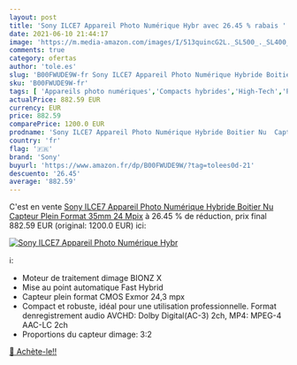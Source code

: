 ```yaml
---
layout: post
title: 'Sony ILCE7 Appareil Photo Numérique Hybr avec 26.45 % rabais '
date: 2021-06-10 21:44:17
image: 'https://m.media-amazon.com/images/I/513quincG2L._SL500_._SL400_.jpg'
comments: true
category: ofertas
author: 'tole.es'
slug: 'B00FWUDE9W-fr Sony ILCE7 Appareil Photo Numérique Hybride Boitier Nu...'
sku: 'B00FWUDE9W-fr'
tags: [ 'Appareils photo numériques','Compacts hybrides','High-Tech','Photo et caméscopes','sony', ]
actualPrice: 882.59 EUR
currency: EUR
price: 882.59
comparePrice: 1200.0 EUR
prodname: 'Sony ILCE7 Appareil Photo Numérique Hybride Boitier Nu  Capteur Plein Format 35mm  24 Mpix'
country: 'fr'
flag: '🇫🇷'
brand: 'Sony'
buyurl: 'https://www.amazon.fr/dp/B00FWUDE9W/?tag=tolees0d-21'
descuento: '26.45'
average: '882.59'
---
```


C'est en vente [Sony ILCE7 Appareil Photo Numérique Hybride Boitier Nu  Capteur Plein Format 35mm  24 Mpix](https://www.amazon.fr/dp/B00FWUDE9W/?tag=tolees0d-21)  à  26.45 % de réduction, prix final  882.59 EUR (original: 1200.0 EUR) ici:

[![Sony ILCE7 Appareil Photo Numérique Hybr](https://m.media-amazon.com/images/I/513quincG2L._SL500_._SL400_.jpg)](https://www.amazon.fr/dp/B00FWUDE9W/?tag=tolees0d-21)

ℹ️:

- Moteur de traitement dimage BIONZ X
- Mise au point automatique Fast Hybrid
- Capteur plein format CMOS Exmor 24,3 mpx
- Compact et robuste, idéal pour une utilisation professionnelle. Format denregistrement audio AVCHD: Dolby Digital(AC-3) 2ch, MP4: MPEG-4 AAC-LC 2ch
- Proportions du capteur dimage: 3:2

[🛒 Achète-le!!](https://www.amazon.fr/dp/B00FWUDE9W/?tag=tolees0d-21)
